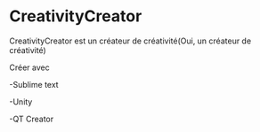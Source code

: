 # CreativityCreator
CreativityCreator est un créateur de créativité(Oui, un créateur de créativité)

Créer avec

-Sublime text

-Unity

-QT Creator
